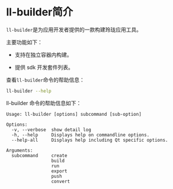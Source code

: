 <!--
SPDX-FileCopyrightText: 2023 UnionTech Software Technology Co., Ltd.

SPDX-License-Identifier: LGPL-3.0-or-later
-->

# ll-builder简介

`ll-builder`是为应用开发者提供的一款构建玲珑应用工具。

主要功能如下：

- 支持在独立容器内构建。
<!-- - 定义了一套版本管理系统。 -->
- 提供 sdk 开发套件列表。
<!-- - 包含完整推送发布流程。 -->

查看`ll-builder`命令的帮助信息：

```bash
ll-builder --help
```

ll-builder 命令的帮助信息如下：

```text
Usage: ll-builder [options] subcommand [sub-option]

Options:
  -v, --verbose  show detail log
  -h, --help     Displays help on commandline options.
  --help-all     Displays help including Qt specific options.

Arguments:
  subcommand     create
                 build
                 run
                 export
                 push
                 convert
```
